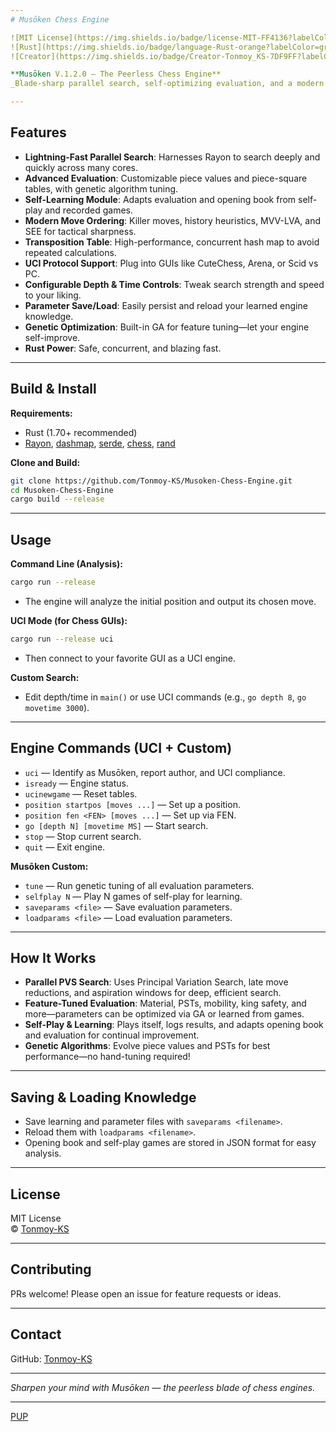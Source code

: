 ```yaml
---
# Musōken Chess Engine

![MIT License](https://img.shields.io/badge/license-MIT-FF4136?labelColor=gray)
![Rust](https://img.shields.io/badge/language-Rust-orange?labelColor=gray)
![Creator](https://img.shields.io/badge/Creator-Tonmoy_KS-7DF9FF?labelColor=gray)

**Musōken V.1.2.0 — The Peerless Chess Engine**  
_Blade-sharp parallel search, self-optimizing evaluation, and a modern learning core._

---
```


## Features

- **Lightning-Fast Parallel Search**: Harnesses Rayon to search deeply and quickly across many cores.
- **Advanced Evaluation**: Customizable piece values and piece-square tables, with genetic algorithm tuning.
- **Self-Learning Module**: Adapts evaluation and opening book from self-play and recorded games.
- **Modern Move Ordering**: Killer moves, history heuristics, MVV-LVA, and SEE for tactical sharpness.
- **Transposition Table**: High-performance, concurrent hash map to avoid repeated calculations.
- **UCI Protocol Support**: Plug into GUIs like CuteChess, Arena, or Scid vs PC.
- **Configurable Depth & Time Controls**: Tweak search strength and speed to your liking.
- **Parameter Save/Load**: Easily persist and reload your learned engine knowledge.
- **Genetic Optimization**: Built-in GA for feature tuning—let your engine self-improve.
- **Rust Power**: Safe, concurrent, and blazing fast.  

---

## Build & Install

**Requirements:**  
- Rust (1.70+ recommended)  
- [Rayon](https://crates.io/crates/rayon), [dashmap](https://crates.io/crates/dashmap), [serde](https://crates.io/crates/serde), [chess](https://crates.io/crates/chess), [rand](https://crates.io/crates/rand)

**Clone and Build:**
```sh
git clone https://github.com/Tonmoy-KS/Musoken-Chess-Engine.git
cd Musoken-Chess-Engine
cargo build --release
```

---

## Usage

**Command Line (Analysis):**
```sh
cargo run --release
```
- The engine will analyze the initial position and output its chosen move.

**UCI Mode (for Chess GUIs):**
```sh
cargo run --release uci
```
- Then connect to your favorite GUI as a UCI engine.

**Custom Search:**
- Edit depth/time in `main()` or use UCI commands (e.g., `go depth 8`, `go movetime 3000`).

---

## Engine Commands (UCI + Custom)

- `uci` — Identify as Musōken, report author, and UCI compliance.
- `isready` — Engine status.
- `ucinewgame` — Reset tables.
- `position startpos [moves ...]` — Set up a position.
- `position fen <FEN> [moves ...]` — Set up via FEN.
- `go [depth N] [movetime MS]` — Start search.
- `stop` — Stop current search.
- `quit` — Exit engine.

**Musōken Custom:**
- `tune` — Run genetic tuning of all evaluation parameters.
- `selfplay N` — Play N games of self-play for learning.
- `saveparams <file>` — Save evaluation parameters.
- `loadparams <file>` — Load evaluation parameters.

---

## How It Works

- **Parallel PVS Search**: Uses Principal Variation Search, late move reductions, and aspiration windows for deep, efficient search.
- **Feature-Tuned Evaluation**: Material, PSTs, mobility, king safety, and more—parameters can be optimized via GA or learned from games.
- **Self-Play & Learning**: Plays itself, logs results, and adapts opening book and evaluation for continual improvement.
- **Genetic Algorithms**: Evolve piece values and PSTs for best performance—no hand-tuning required!

---

## Saving & Loading Knowledge

- Save learning and parameter files with `saveparams <filename>`.
- Reload them with `loadparams <filename>`.
- Opening book and self-play games are stored in JSON format for easy analysis.

---

## License

MIT License  
© [Tonmoy-KS](https://github.com/Tonmoy-KS)

---

## Contributing

PRs welcome! Please open an issue for feature requests or ideas.

---

## Contact

GitHub: [Tonmoy-KS](https://github.com/Tonmoy-KS)

---

*Sharpen your mind with Musōken — the peerless blade of chess engines.*

---

[PUP](Https://GitHub.com/Tonmoy-KS/Musōken-Chess-Engine/PUP)